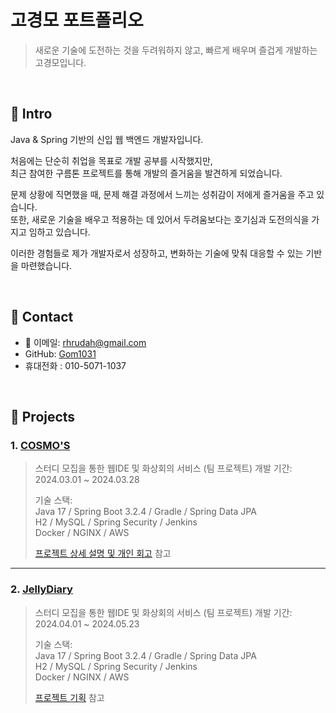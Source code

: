 # 고경모 포트폴리오
>새로운 기술에 도전하는 것을 두려워하지 않고, 빠르게 배우며 즐겁게 개발하는 고경모입니다.

</br>

## :pushpin: Intro

Java & Spring 기반의 신입 웹 백엔드 개발자입니다.    

처음에는 단순히 취업을 목표로 개발 공부를 시작했지만,  
최근 참여한 구름톤 프로젝트를 통해 개발의 즐거움을 발견하게 되었습니다.  
  
문제 상황에 직면했을 때, 문제 해결 과정에서 느끼는 성취감이 저에게 즐거움을 주고 있습니다.  
또한, 새로운 기술을 배우고 적용하는 데 있어서 두려움보다는 호기심과 도전의식을 가지고 임하고 있습니다.  
  
이러한 경험들로 제가 개발자로서 성장하고, 변화하는 기술에 맞춰 대응할 수 있는 기반을 마련했습니다.

</br>

## :pushpin: Contact
- 📧 이메일: rhrudah@gmail.com
- GitHub: [Gom1031](https://github.com/Gom1031)
- 휴대전화 : 010-5071-1037
  
</br>

## :pushpin: Projects
### 1. [COSMO'S](https://github.com/Gom1031/portfolio/tree/main/%EA%B5%AC%EB%A6%84_1%EC%B0%A8_%ED%94%84%EB%A1%9C%EC%A0%9D%ED%8A%B8/_BE)
>스터디 모집을 통한 웹IDE 및 화상회의 서비스 (팀 프로젝트) 
>개발 기간: 2024.03.01 ~ 2024.03.28  
>  
>기술 스택:  
>Java 17 / Spring Boot 3.2.4 / Gradle / Spring Data JPA   
>H2 / MySQL / Spring Security / Jenkins  
>Docker / NGINX / AWS
>  
>[프로젝트 상세 설명 및 개인 회고](https://github.com/Gom1031/portfolio/tree/main/%EA%B5%AC%EB%A6%84_1%EC%B0%A8_%ED%94%84%EB%A1%9C%EC%A0%9D%ED%8A%B8) 참고

---

### 2. [JellyDiary](https://github.com/Gom1031/portfolio/tree/main/%EA%B5%AC%EB%A6%84_2%EC%B0%A8_%ED%94%84%EB%A1%9C%EC%A0%9D%ED%8A%B8)
>스터디 모집을 통한 웹IDE 및 화상회의 서비스 (팀 프로젝트) 
>개발 기간: 2024.04.01 ~ 2024.05.23
>  
>기술 스택:  
>Java 17 / Spring Boot 3.2.4 / Gradle / Spring Data JPA   
>H2 / MySQL / Spring Security / Jenkins  
>Docker / NGINX / AWS
>
>[프로젝트 기획](https://github.com/Gom1031/portfolio/blob/main/%EA%B5%AC%EB%A6%84_2%EC%B0%A8_%ED%94%84%EB%A1%9C%EC%A0%9D%ED%8A%B8/%EA%B8%B0%ED%9A%8D/JellyDiary_%EA%B8%B0%ED%9A%8D.pdf) 참고


